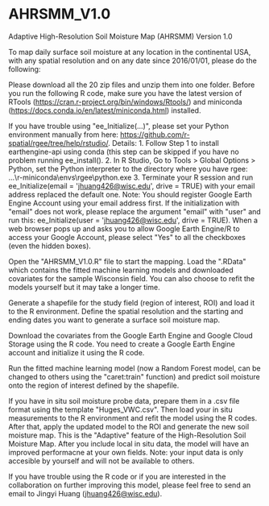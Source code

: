 # AHRSMM_V1.0
Adaptive High-Resolution Soil Moisture Map (AHRSMM) Version 1.0

To map daily surface soil moisture at any location in the continental USA, with any spatial resolution and on any date since 2016/01/01, please do the following:

Please download all the 20 zip files and unzip them into one folder. Before you run the following R code, make sure you have the latest version of RTools (https://cran.r-project.org/bin/windows/Rtools/) and miniconda (https://docs.conda.io/en/latest/miniconda.html) installed.

If you have trouble using "ee_Initialize(...)", please set your Python environment manually from here: https://github.com/r-spatial/rgee/tree/help/rstudio/. Details: 1. Follow Step 1 to install earthengine-api using conda (this step can be skipped if you have no problem running ee_install(). 2. In R Studio, Go to Tools > Global Options > Python, set the Python interpreter to the directory where you have rgee: ...\r-miniconda\envs\rgee\python.exe 3. Terminate your R session and run ee_Initialize(email = 'jhuang426@wisc.edu', drive = TRUE) with your email address replaced the default one. Note: You should register Google Earth Engine Account using your email address first. If the initialization with "email" does not work, please replace the argument "email" with "user" and run this: ee_Initialize(user = 'jhuang426@wisc.edu', drive = TRUE). When a web browser pops up and asks you to allow Google Earth Engine/R to access your Google Account, please select "Yes" to all the checkboxes (even the hidden boxes). 


Open the "AHRSMM_V1.0.R" file to start the mapping. Load the ".RData" which contains the fitted machine learning models and downloaded covariates for the sample Wisconsin field. You can also choose to refit the models yourself but it may take a longer time.

Generate a shapefile for the study field (region of interest, ROI) and load it to the R environment. Define the spatial resolution and the starting and ending dates you want to generate a surface soil moisture map.

Download the covariates from the Google Earth Engine and Google Cloud Storage using the R code. You need to create a Google Earth Engine account and initialize it using the R code.

Run the fitted machine learning model (now a Random Forest model, can be changed to others using the "caret:train" function) and predict soil moisture onto the region of interest defined by the shapefile.

If you have in situ soil moisture probe data, prepare them in a .csv file format using the template "Huges_VWC.csv". Then load your in situ measurements to the R environment and refit the model using the R codes. After that, apply the updated model to the ROI and generate the new soil moisture map. This is the "Adaptive" feature of the High-Resolution Soil Moisture Map. After you include local in situ data, the model will have an improved performacne at your own fields. Note: your input data is only accesible by yourself and will not be available to others.

If you have trouble using the R code or if you are interested in the collaboration on further improving this model, please feel free to send an email to Jingyi Huang (jhuang426@wisc.edu).


